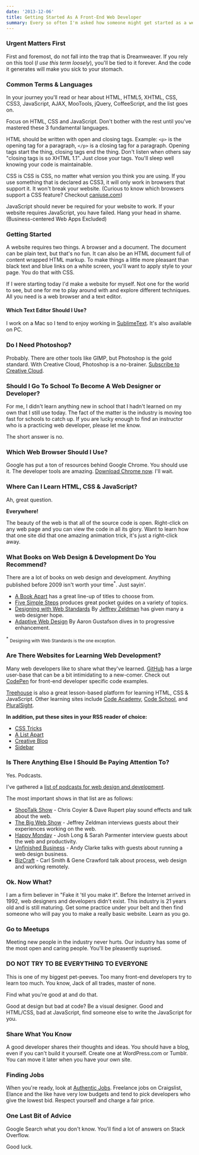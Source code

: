 ```yaml
---
date: '2013-12-06'
title: Getting Started As A Front-End Web Developer
summary: Every so often I'm asked how someone might get started as a web designer or developer. These are my thoughts and are based on my own experience.
---
```


### Urgent Matters First
First and foremost, do not fall into the trap that is Dreamweaver. If you rely on this tool (*I use this term loosely*), you'll be tied to it forever. And the code it generates will make you sick to your stomach.

### Common Terms & Languages
In your journey you'll read or hear about HTML, HTML5, XHTML, CSS, CSS3, JavaScript, AJAX, MooTools, jQuery, CoffeeScript, and the list goes on.

Focus on HTML, CSS and JavaScript. Don't bother with the rest until you've mastered these 3 fundamental languages.

HTML should be written with open and closing tags. Example: `<p>` is the opening tag for a paragraph, `</p>` is a closing tag for a paragraph. Opening tags start the thing, closing tags end the thing. Don't listen when others say "closing tags is so XHTML 1.1". Just close your tags. You'll sleep well knowing your code is maintainable.

CSS is CSS is CSS, no matter what version you think you are using. If you use something that is declared as CSS3, it will only work in browsers that support it. It won't break your website. (Curious to know which browsers support a CSS feature? Checkout [caniuse.com](http://caniuse.com/))

JavaScript should never be required for your website to work. If your website requires JavaScript, you have failed. Hang your head in shame. (Business-centered Web Apps Excluded)

### Getting Started

A website requires two things. A browser and a document. The document can be plain text, but that's no fun. It can also be an HTML document full of content wrapped HTML markup. To make things a little more pleasant than black text and blue links on a white screen, you'll want to apply style to your page. You do that with CSS.

If I were starting today I'd make a website for myself. Not one for the world to see, but one for me to play around with and explore different techniques. All you need is a web browser and a text editor.

#### Which Text Editor Should I Use?

I work on a Mac so I tend to enjoy working in [SublimeText](http://www.sublimetext.com/). It's also available on PC.

### Do I Need Photoshop?

Probably. There are other tools like GIMP, but Photoshop is the gold standard. With Creative Cloud, Photoshop is a no-brainer. [Subscribe to Creative Cloud](http://www.adobe.com/products/photoshop.html).

### Should I Go To School To Become A Web Designer or Developer?

For me, I didn't learn anything new in school that I hadn't learned on my own that I still use today. The fact of the matter is the industry is moving too fast for schools to catch up. If you are lucky enough to find an instructor who is a practicing web developer, please let me know.

The short answer is no.

### Which Web Browser Should I Use?

Google has put a ton of resources behind Google Chrome. You should use it. The developer tools are amazing. [Download Chrome now](https://www.google.com/intl/en/chrome/browser/). I'll wait.

### Where Can I Learn HTML, CSS & JavaScript?

Ah, great question.

**Everywhere!**

The beauty of the web is that all of the source code is open. Right-click on any web page and you can view the code in all its glory. Want to learn how that one site did that one amazing animation trick, it's just a right-click away.

### What Books on Web Design & Development Do You Recommend?

There are a lot of books on web design and development. Anything published before 2009 isn't worth your time<sup>*</sup>. Just sayin'.

* [A Book Apart](http://www.abookapart.com/) has a great line-up of titles to choose from.
* [Five Simple Steps](http://www.fivesimplesteps.com/) produces great pocket guides on a variety of topics.
* [Designing with Web Standards](http://www.amazon.com/Designing-Web-Standards-3rd-Edition/dp/0321616952) By [Jeffrey Zeldman](http://www.zeldman.com) has given many a web designer hope.
* [Adaptive Web Design](http://easy-readers.net/books/adaptive-web-design/) By Aaron Gustafson dives in to progressive enhancement.

<sup>*</sup> <small>Designing with Web Standards is the one exception.</small>

### Are There Websites for Learning Web Development?

Many web developers like to share what they've learned. [GitHub](http://github.com) has a large user-base that can be a bit intimidating to a new-comer. Check out [CodePen](http://codepen.io) for front-end developer specific code examples.

[Treehouse](http://teamtreehouse.com/) is also a great lesson-based platform for learning HTML, CSS & JavaScript. Other learning sites include [Code Academy](http://codeacademy.com), [Code School](http://codeschool.com), and [PluralSight](http://pluralsight.com/).

**In addition, put these sites in your RSS reader of choice:**

* [CSS Tricks](http://css-tricks.com)
* [A List Apart](http://alistapart.com)
* [Creative Bloq](http://www.creativebloq.com/)
* [Sidebar](http://sidebar.io/)

### Is There Anything Else I Should Be Paying Attention To?

Yes. Podcasts.

I've gathered a [list of podcasts for web design and development](http://kenhowardpdx.com/blog/2013/07/create-your-own-web-design-podcast-directory/).

The most important shows in that list are as follows:

* [ShopTalk Show](http://shoptalkshow.com/) - Chris Coyier & Dave Rupert play sound effects and talk about the web.
* [The Big Web Show](http://www.muleradio.net/thebigwebshow/) - Jeffrey Zeldman interviews guests about their experiences working on the web.
* [Happy Monday](http://www.happymondaypodcast.com/) - Josh Long & Sarah Parmenter interview guests about the web and productivity.
* [Unfinished Business](http://unfinished.bz/) - Andy Clarke talks with guests about running a web design business.
* [BizCraft](http://unmatchedstyle.com/bizcraft) - Carl Smith & Gene Crawford talk about process, web design and working remotely.


### Ok. Now What?

I am a firm believer in "Fake it 'til you make it". Before the Internet arrived in 1992, web designers and developers didn't exist. This industry is 21 years old and is still maturing. Get some practice under your belt and then find someone who will pay you to make a really basic website. Learn as you go.

### Go to Meetups

Meeting new people in the industry never hurts. Our industry has some of the most open and caring people. You'll be pleasently suprised.

### DO NOT TRY TO BE EVERYTHING TO EVERYONE

This is one of my biggest pet-peeves. Too many front-end developers try to learn too much. You know, Jack of all trades, master of none.

Find what you're good at and do that.

Good at design but bad at code? Be a visual designer. Good and HTML/CSS, bad at JavaScript, find someone else to write the JavaScript for you.

### Share What You Know

A good developer shares their thoughts and ideas. You should have a blog, even if you can't build it yourself. Create one at WordPress.com or Tumblr. You can move it later when you have your own site.

### Finding Jobs

When you're ready, look at [Authentic Jobs](http://authenticjobs.com). Freelance jobs on Craigslist, Elance and the like have very low budgets and tend to pick developers who give the lowest bid. Respect yourself and charge a fair price.

### One Last Bit of Advice

Google Search what you don't know. You'll find a lot of answers on Stack Overflow.

Good luck.
